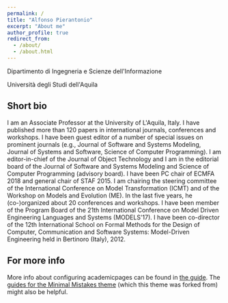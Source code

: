 ```yaml
---
permalink: /
title: "Alfonso Pierantonio"
excerpt: "About me"
author_profile: true
redirect_from: 
  - /about/
  - /about.html
---
```


Dipartimento di Ingegneria e Scienze dell'Informazione

Università degli Studi dell'Aquila 

Short bio
------
I am an Associate Professor at the University of L'Aquila, Italy. I have published more than 120 papers in international journals, conferences and workshops. I have been guest editor of a number of special issues on prominent journals (e.g., Journal of Software and Systems Modeling, Journal of Systems and Software, Science of Computer Programming). I am editor-in-chief of the Journal of Object Technology and I am in the editorial board of the Journal of Software and Systems Modeling and Science of Computer Programming (advisory board). I have been PC chair of ECMFA 2018 and general chair of STAF 2015. I am chairing the steering committee of the International Conference on Model Transformation (ICMT) and of the Workshop on Models and Evolution (ME). In the last five years, he (co-)organized about 20 conferences and workshops. I have been member of the Program Board of the 21th International Conference on Model Driven Engineering Languages and Systems (MODELS'17). I have been co-director of the 12th International School on Formal Methods for the Design of Computer, Communication and Software Systems: Model-Driven Engineering held in Bertinoro (Italy), 2012.


For more info
------
More info about configuring academicpages can be found in [the guide](https://academicpages.github.io/markdown/). The [guides for the Minimal Mistakes theme](https://mmistakes.github.io/minimal-mistakes/docs/configuration/) (which this theme was forked from) might also be helpful.
